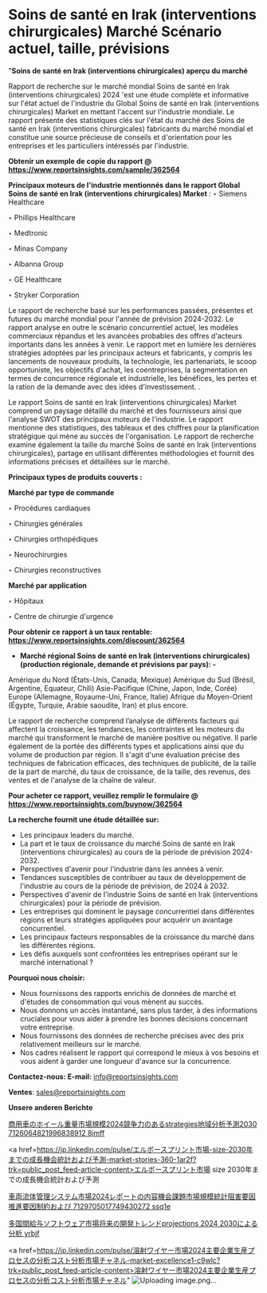 # Soins de santé en Irak (interventions chirurgicales) Marché Scénario actuel, taille, prévisions

"<strong>Soins de santé en Irak (interventions chirurgicales) aperçu du marché</strong>

Rapport de recherche sur le marché mondial Soins de santé en Irak (interventions chirurgicales) 2024 'est une étude complète et informative sur l'état actuel de l'industrie du Global Soins de santé en Irak (interventions chirurgicales) Market en mettant l'accent sur l'industrie mondiale. Le rapport présente des statistiques clés sur l'état du marché des Soins de santé en Irak (interventions chirurgicales) fabricants du marché mondial et constitue une source précieuse de conseils et d'orientation pour les entreprises et les particuliers intéressés par l'industrie.

<strong>Obtenir un exemple de copie du rapport @ <a href=https://www.reportsinsights.com/sample/362564>https://www.reportsinsights.com/sample/362564</a></strong>

<strong>Principaux moteurs de l'industrie mentionnés dans le rapport Global Soins de santé en Irak (interventions chirurgicales) Market</strong> :
‣ Siemens Healthcare

‣ Phillips Healthcare

‣ Medtronic

‣ Minas Company

‣ Albanna Group

‣ GE Healthcare

‣ Stryker Corporation

Le rapport de recherche basé sur les performances passées, présentes et futures du marché mondial pour l'année de prévision 2024-2032. Le rapport analyse en outre le scénario concurrentiel actuel, les modèles commerciaux répandus et les avancées probables des offres d'acteurs importants dans les années à venir. Le rapport met en lumière les dernières stratégies adoptées par les principaux acteurs et fabricants, y compris les lancements de nouveaux produits, la technologie, les partenariats, le scoop opportuniste, les objectifs d'achat, les coentreprises, la segmentation en termes de concurrence régionale et industrielle, les bénéfices, les pertes et la ration de la demande avec des idées d'investissement. .

Le rapport Soins de santé en Irak (interventions chirurgicales) Market comprend un paysage détaillé du marché et des fournisseurs ainsi que l'analyse SWOT des principaux moteurs de l'industrie. Le rapport mentionne des statistiques, des tableaux et des chiffres pour la planification stratégique qui mène au succès de l'organisation. Le rapport de recherche examine également la taille du marché Soins de santé en Irak (interventions chirurgicales), partage en utilisant différentes méthodologies et fournit des informations précises et détaillées sur le marché.

<strong>Principaux types de produits couverts :</strong>

<strong>Marché par type de commande</strong>

‣ Procédures cardiaques

‣ Chirurgies générales

‣ Chirurgies orthopédiques

‣ Neurochirurgies

‣ Chirurgies reconstructives

<strong>Marché par application</strong>

‣ Hôpitaux

‣ Centre de chirurgie d'urgence

<strong>Pour obtenir ce rapport à un taux rentable: <a href=https://www.reportsinsights.com/discount/362564>https://www.reportsinsights.com/discount/362564</a></strong>
<ul>
  <li><strong>Marché régional Soins de santé en Irak (interventions chirurgicales) (production régionale, demande et prévisions par pays): -</strong></li>
</ul>
Amérique du Nord (États-Unis, Canada, Mexique)
Amérique du Sud (Brésil, Argentine, Equateur, Chili)
Asie-Pacifique (Chine, Japon, Inde, Corée)
Europe (Allemagne, Royaume-Uni, France, Italie)
Afrique du Moyen-Orient (Égypte, Turquie, Arabie saoudite, Iran) et plus encore.

Le rapport de recherche comprend l’analyse de différents facteurs qui affectent la croissance, les tendances, les contraintes et les moteurs du marché qui transforment le marché de manière positive ou négative. Il parle également de la portée des différents types et applications ainsi que du volume de production par région. Il s'agit d'une évaluation précise des techniques de fabrication efficaces, des techniques de publicité, de la taille de la part de marché, du taux de croissance, de la taille, des revenus, des ventes et de l'analyse de la chaîne de valeur.

<strong>Pour acheter ce rapport, veuillez remplir le formulaire @   <a href=https://www.reportsinsights.com/buynow/362564>https://www.reportsinsights.com/buynow/362564</a></strong>

<strong>La recherche fournit une étude détaillée sur:</strong>
<ul>
  <li>Les principaux leaders du marché.</li>
  <li>La part et le taux de croissance du marché Soins de santé en Irak (interventions chirurgicales) au cours de la période de prévision 2024-2032.</li>
  <li>Perspectives d'avenir pour l'industrie dans les années à venir.</li>
  <li>Tendances susceptibles de contribuer au taux de développement de l'industrie au cours de la période de prévision, de 2024 à 2032.</li>
  <li>Perspectives d'avenir de l'industrie Soins de santé en Irak (interventions chirurgicales) pour la période de prévision.</li>
  <li>Les entreprises qui dominent le paysage concurrentiel dans différentes régions et leurs stratégies appliquées pour acquérir un avantage concurrentiel.</li>
  <li>Les principaux facteurs responsables de la croissance du marché dans les différentes régions.</li>
  <li>Les défis auxquels sont confrontées les entreprises opérant sur le marché international ?</li>
</ul>
<strong>Pourquoi nous choisir:</strong>
<ul>
  <li>Nous fournissons des rapports enrichis de données de marché et d'études de consommation qui vous mènent au succès.</li>
  <li>Nous donnons un accès instantané, sans plus tarder, à des informations cruciales pour vous aider à prendre les bonnes décisions concernant votre entreprise.</li>
  <li>Nous fournissons des données de recherche précises avec des prix relativement meilleurs sur le marché.</li>
  <li>Nos cadres réalisent le rapport qui correspond le mieux à vos besoins et vous aident à garder une longueur d'avance sur la concurrence.</li>
</ul>
<strong>Contactez-nous:
</strong><strong>E-mail:</strong> <a href=mailto:info@reportsinsights.com>info@reportsinsights.com</a>

<strong>Ventes</strong>: <a href=mailto:sales@reportsinsights.com>sales@reportsinsights.com</a>

<strong>Unsere anderen Berichte</strong>

<a href=https://www.linkedin.com/pulse/商用車のホイール重量市場規模2024競争力のあるstrategies地域分析予測2030-7126064821996838912-8jmff/>商用車のホイール重量市場規模2024競争力のあるstrategies地域分析予測2030 7126064821996838912 8jmff</a>

<a href=https://jp.linkedin.com/pulse/エルボースプリント市場-size-2030年までの成長機会統計および予測-market-stories-360-1ar2f?trk=public_post_feed-article-content>エルボースプリント市場 size 2030年までの成長機会統計および予測</a>

<a href=https://www.linkedin.com/pulse/車両流体管理システム市場2024レポートの内容機会課題市場規模統計阻害要因推進要因制約および-7129705017749430272-ssq1e/>車両流体管理システム市場2024レポートの内容機会課題市場規模統計阻害要因推進要因制約および 7129705017749430272 ssq1e</a>

<a href=https://www.linkedin.com/pulse/多国間給与ソフトウェア市場将来の開発トレンドprojections-2024-2030による分析-yrbjf/>多国間給与ソフトウェア市場将来の開発トレンドprojections 2024 2030による分析 yrbjf</a>

<a href=https://jp.linkedin.com/pulse/溶射ワイヤー市場2024主要企業生産プロセスの分析コスト分析市場チャネル-market-excellence1-c9wlc?trk=public_post_feed-article-content>溶射ワイヤー市場2024主要企業生産プロセスの分析コスト分析市場チャネル</a>"
![Uploading image.png…]()
